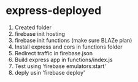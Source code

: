 # express-deployed

1. Created folder
2. firebase init hosting
3. firebase init functions (make sure BLAZe plan)
4. Install express and cors in functions folder
5. Redirect traffic in firebase.json
6. Build express app in functions/index.js
7. Test using 'firebase emulators:start'
8. deply usin 'firebase deploy'
